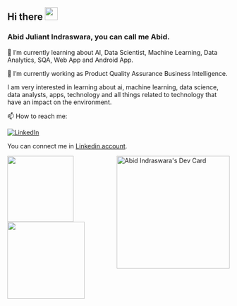 ## Hi there <img src="https://media.giphy.com/media/hvRJCLFzcasrR4ia7z/giphy.gif" width="29px" height="29px">
### Abid Juliant Indraswara, you can call me Abid.

🌱 I’m currently learning about AI, Data Scientist, Machine Learning, Data Analytics, SQA, Web App and Android App.

💼 I’m currently working as Product Quality Assurance Business Intelligence.

I am very interested in learning about ai, machine learning, data science, data analysts, apps, technology and all things related to technology that have an impact on the environment.

📫 How to reach me: 
<div align="left">
  <a href="https://www.linkedin.com/in/abid-juliant-indraswara-a8b7741b3/">
    <img
      src="https://img.shields.io/static/v1?logo=linkedin&style=flat-square&color=0072b1&label=LinkedIn&message=%E2%98%86"
      alt="LinkedIn"
    />
  </a>
 </div>

You can connect me in [Linkedin account](https://www.linkedin.com/in/abid-juliant-indraswara-a8b7741b3/).

<div>
   <a href="https://github.com/Abito21">
      <img
           height="150em"
           src="https://github-readme-stats-eight-theta.vercel.app/api?username=Abito21&show_icons=true&theme=nightowl&include_all_commits=true&count_private=true"
   </a>
   
   <a href="https://app.daily.dev/Abito21">
      <img
           width="256"
           align="right"
           alt="Abid Indraswara's Dev Card"
           src="https://api.daily.dev/devcards/b8f70e107c204a49a2658a2e456cee86.png?r=g20"
      />
   </a>
      
   <a href="https://github.com/Abito21">
      <img
           height="175em"
           src="https://github-readme-stats-eight-theta.vercel.app/api/top-langs/?username=Abito21&layout=compact&langs_count=8&theme=nightowl"
   />
</div>
